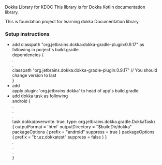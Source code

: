  Dokka Library for KDOC
 This library is for Dokka Kotlin documentation library.
 
 This is foundation project for learning dokka Documentation library

<h3> Setup instructions</h3>
 <ul>
  <li>
 add  classpath "org.jetbrains.dokka:dokka-gradle-plugin:0.9.17" as following in porject's build.gradle
   </br>
 dependencies { </br>
        . </br>
        . </br>
        classpath "org.jetbrains.dokka:dokka-gradle-plugin:0.9.17" // You should change version to last</br>
    }  
 </li>
  <li> 
 add    </br>
apply plugin: 'org.jetbrains.dokka' to head of app's build.gradle
 </li>
  <li> 
   add dokka task as following   
</br>
   android {   </br>
   .   </br>
   .   </br>
   .   </br>
task dokka(overwrite: true, type: org.jetbrains.dokka.gradle.DokkaTask) {
        outputFormat = 'html'
        outputDirectory = "$buildDir/dokka"
        packageOptions {
            prefix = "android"
            suppress = true
        }
        packageOptions {
            prefix = "br.az.dokkatest"
            suppress = false
         }
    }   </br>
   .   </br>
   .   </br>
   .   </br>
   }   </br>
 </li>
 </ul> 

    
